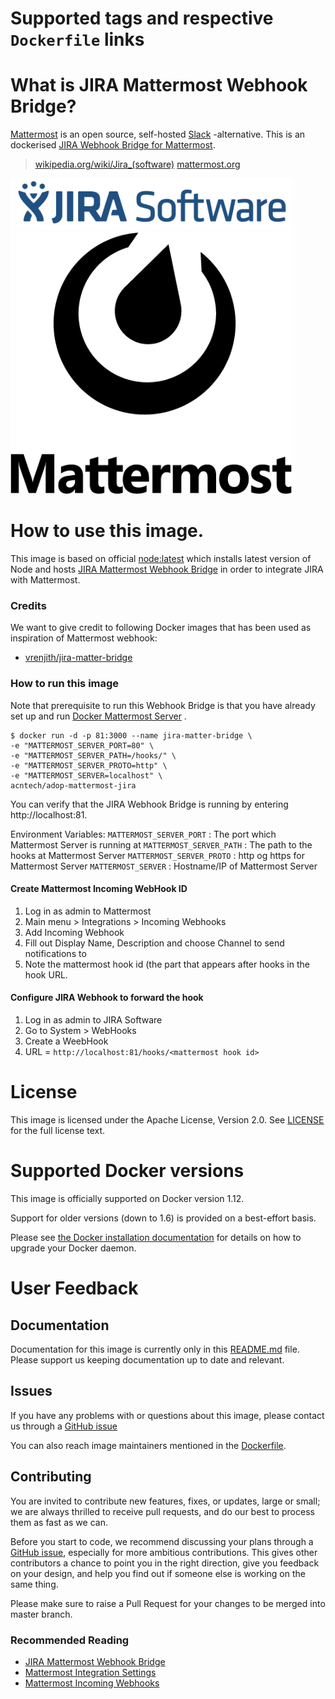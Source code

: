 # Supported tags and respective `Dockerfile` links

# What is JIRA Mattermost Webhook Bridge?

[Mattermost](https://www.mattermost.org/) is an open source, self-hosted [Slack](https://slack.com/) -alternative. This is an dockerised [JIRA Webhook Bridge for Mattermost](https://www.mattermost.org/community-applications/).

> [wikipedia.org/wiki/Jira_(software)](https://en.wikipedia.org/wiki/Jira_(software))
> [mattermost.org](https://www.mattermost.org)

<img src="jira-logo.png" alt="JIRA Software Logo" width="450px"/> <img src="mattermost-logo.png" alt="Mattermost Logo" width="450px"/>

# How to use this image.

This image is based on official [node:latest](https://github.com/nodejs/docker-node/blob/ae9e2d4f04a0fa82261df86fd9556a76cefc020d/6.3/Dockerfile) which installs latest version of Node and hosts [JIRA Mattermost Webhook Bridge](https://github.com/vrenjith/jira-matter-bridge) in order to integrate JIRA with Mattermost. 

### Credits
We want to give credit to following Docker images that has been used as inspiration of Mattermost webhook:
- [vrenjith/jira-matter-bridge](https://github.com/vrenjith/jira-matter-bridge)

### How to run this image

Note that prerequisite to run this Webhook Bridge is that you have already set up and run [Docker Mattermost Server](https://github.com/mattermost/mattermost-docker) . 

```console
$ docker run -d -p 81:3000 --name jira-matter-bridge \
-e "MATTERMOST_SERVER_PORT=80" \
-e "MATTERMOST_SERVER_PATH=/hooks/" \
-e "MATTERMOST_SERVER_PROTO=http" \
-e "MATTERMOST_SERVER=localhost" \
acntech/adop-mattermost-jira
```

You can verify that the JIRA Webhook Bridge is running by entering http://localhost:81.

Environment Variables:
`MATTERMOST_SERVER_PORT`      : The port which Mattermost Server is running at
`MATTERMOST_SERVER_PATH`      : The path to the hooks at Mattermost Server
`MATTERMOST_SERVER_PROTO`     : http og https for Mattermost Server
`MATTERMOST_SERVER`           : Hostname/IP of Mattermost Server

#### Create Mattermost Incoming WebHook ID
1. Log in as admin to Mattermost
1. Main menu > Integrations > Incoming Webhooks
1. Add Incoming Webhook
1. Fill out Display Name, Description and choose Channel to send notifications to
1. Note the mattermost hook id (the part that appears after hooks in the hook URL.

#### Configure JIRA Webhook to forward the hook 
1. Log in as admin to JIRA Software
1. Go to System > WebHooks
1. Create a WeebHook
1. URL = `http://localhost:81/hooks/<mattermost hook id>`

# License

This image is licensed under the Apache License, Version 2.0. See [LICENSE](LICENSE) for the full license text.

# Supported Docker versions

This image is officially supported on Docker version 1.12.

Support for older versions (down to 1.6) is provided on a best-effort basis.

Please see [the Docker installation documentation](https://docs.docker.com/installation/) for details on how to upgrade your Docker daemon.

# User Feedback

## Documentation

Documentation for this image is currently only in this [README.md](README.md) file. Please support us keeping documentation up to date and relevant.

## Issues

If you have any problems with or questions about this image, please contact us through a [GitHub issue](https://github.com/acntech/docker-mattermost-jira/issues)

You can also reach image maintainers mentioned in the [Dockerfile](Dockerfile).

## Contributing

You are invited to contribute new features, fixes, or updates, large or small; we are always thrilled to receive pull requests, and do our best to process them as fast as we can.

Before you start to code, we recommend discussing your plans through a [GitHub issue](https://github.com/acntech/docker-mattermost-jira/issues), especially for more ambitious contributions. This gives other contributors a chance to point you in the right direction, give you feedback on your design, and help you find out if someone else is working on the same thing.

Please make sure to raise a Pull Request for your changes to be merged into master branch.

### Recommended Reading
- [JIRA Mattermost Webhook Bridge](https://github.com/vrenjith/jira-matter-bridge)
- [Mattermost Integration Settings](https://docs.mattermost.com/help/settings/integration-settings.html)
- [Mattermost Incoming Webhooks](https://docs.mattermost.com/developer/webhooks-incoming.html)
